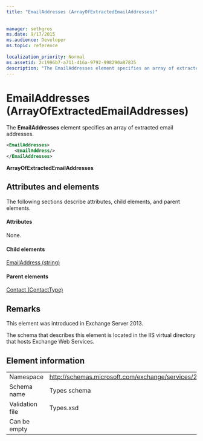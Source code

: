 ```yaml
---
title: "EmailAddresses (ArrayOfExtractedEmailAddresses)"
 
 
manager: sethgros
ms.date: 9/17/2015
ms.audience: Developer
ms.topic: reference
 
localization_priority: Normal
ms.assetid: 2c1996b7-a711-416a-9792-998290a87835
description: "The EmailAddresses element specifies an array of extracted email addresses."
---
```


# EmailAddresses (ArrayOfExtractedEmailAddresses)

The **EmailAddresses** element specifies an array of extracted email addresses. 
  
```XML
<EmailAddresses>
   <EmailAddress/>
</EmailAddresses>
```

 **ArrayOfExtractedEmailAddresses**
## Attributes and elements

The following sections describe attributes, child elements, and parent elements.
  
#### Attributes

None.
  
#### Child elements

[EmailAddress (string)](emailaddress-string.md)
  
#### Parent elements

[Contact (ContactType)](contact-contacttype.md)
  
## Remarks

This element was introduced in Exchange Server 2013.
  
The schema that describes this element is located in the IIS virtual directory that hosts Exchange Web Services.
  
## Element information

|||
|:-----|:-----|
|Namespace  <br/> |http://schemas.microsoft.com/exchange/services/2006/types  <br/> |
|Schema name  <br/> |Types schema  <br/> |
|Validation file  <br/> |Types.xsd  <br/> |
|Can be empty  <br/> ||
   

